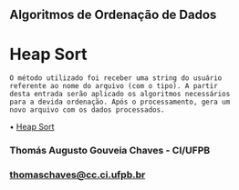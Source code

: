 ## Algoritmos de Ordenação de Dados

# Heap Sort
    O método utilizado foi receber uma string do usuário
    referente ao nome do arquivo (com o tipo). A partir
    desta entrada serão aplicado os algoritmos necessários
    para a devida ordenação. Após o processamento, gera um
    novo arquivo com os dados processados.
    
   • [Heap Sort](https://github.com/thmsagc/thms-ordenacao/tree/master/HEAP%20SORT)
   
### Thomás Augusto Gouveia Chaves - CI/UFPB

### thomaschaves@cc.ci.ufpb.br
